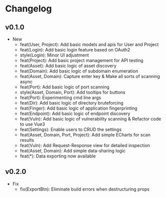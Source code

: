 # Changelog

## v0.1.0

- New
  - feat(User, Project): Add basic models and apis for User and Project
  - feat(Login): Add basic login feature based on OAuth2
  - style(Login): Minor UI adjustment
  - feat(Project): Add basic project management for API testing
  - feat(Asset): Add basic logic of asset discovery
  - feat(Domain): Add basic logic of subdomain enumeration
  - feat(Asset, Domain): Capture enter key & Make all sorts of scanning async
  - feat(Port): Add basic logic of port scanning
  - style(Asset, Domain, Port): Add tooltips for buttons
  - feat(Port): Experimenting cmd line args
  - feat(Dir): Add basic logic of directory bruteforcing
  - feat(Finger): Add basic logic of application fingerprinting
  - feat(Endpoint): Add basic logic of endpoint discovery
  - feat(Vuln): Add basic logic of vulnerability scanning & Refactor code to use Vue3
  - feat(Settings): Enable users to CRUD the settings
  - feat(Asset, Domain, Port, Project): Add simple ECharts for scan results
  - feat(Vuln): Add Request-Response view for detailed inspection
  - feat(Asset, Domain): Add simple data-sharing logic
  - feat(\*): Data exporting now available

## v0.2.0

- Fix
  - fix(ExportBtn): Eliminate build errors when destructuring props
